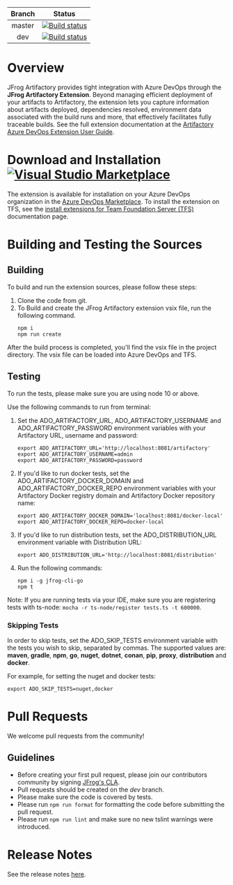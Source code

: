 |Branch|Status|
|:---:|---|
|master|[![Build status](https://ci.appveyor.com/api/projects/status/ki6edykufqy9h5bl/branch/master?svg=true)](https://ci.appveyor.com/project/jfrog-ecosystem/artifactory-azure-devops-extension/branch/master)
|dev|[![Build status](https://ci.appveyor.com/api/projects/status/ki6edykufqy9h5bl/branch/dev?svg=true)](https://ci.appveyor.com/project/jfrog-ecosystem/artifactory-azure-devops-extension/branch/dev)|

# Overview
JFrog Artifactory provides tight integration with Azure DevOps through the **JFrog Artifactory Extension**.
Beyond managing efficient deployment of your artifacts to Artifactory, the extension lets you capture information about artifacts deployed, dependencies resolved, environment data associated with the build runs and more, 
that effectively facilitates fully traceable builds.
See the full extension documentation at the [Artifactory Azure DevOps Extension User Guide](https://www.jfrog.com/confluence/display/JFROG/Artifactory+Azure+DevOps+Extension).

# Download and Installation [![Visual Studio Marketplace](https://vsmarketplacebadge.apphb.com/version-short/JFrog.jfrog-artifactory-vsts-extension.svg)](https://marketplace.visualstudio.com/items?itemName=JFrog.jfrog-artifactory-vsts-extension)
The extension is available for installation on your Azure DevOps organization in the [Azure DevOps Marketplace](https://marketplace.visualstudio.com/items?itemName=JFrog.jfrog-artifactory-vsts-extension).
To install the extension on TFS, see the [install extensions for Team Foundation Server (TFS)](https://docs.microsoft.com/en-us/azure/devops/marketplace/get-tfs-extensions?view=tfs-2018#install-extensions-while-connected-to-tfs) documentation page.

# Building and Testing the Sources
## Building
To build and run the extension sources, please follow these steps:
1. Clone the code from git.
2. To Build and create the JFrog Artifactory extension vsix file, run the following command.
    ```
    npm i
    npm run create
    ```
After the build process is completed, you'll find the vsix file in the project directory.
The vsix file can be loaded into Azure DevOps and TFS.

## Testing
To run the tests, please make sure you are using node 10 or above.

Use the following commands to run from terminal:
1. Set the ADO_ARTIFACTORY_URL, ADO_ARTIFACTORY_USERNAME and ADO_ARTIFACTORY_PASSWORD environment variables with your Artifactory URL, username and password:
    ```
    export ADO_ARTIFACTORY_URL='http://localhost:8081/artifactory'
    export ADO_ARTIFACTORY_USERNAME=admin
    export ADO_ARTIFACTORY_PASSWORD=password
    ```
    
2. If you'd like to run docker tests, set the ADO_ARTIFACTORY_DOCKER_DOMAIN and ADO_ARTIFACTORY_DOCKER_REPO environment variables with your Artifactory Docker registry domain and Artifactory Docker repository name:
    ```
    export ADO_ARTIFACTORY_DOCKER_DOMAIN='localhost:8081/docker-local'
    export ADO_ARTIFACTORY_DOCKER_REPO=docker-local
    ```

3. If you'd like to run distribution tests, set the ADO_DISTRIBUTION_URL environment variable with Distribution URL:
    ```
    export ADO_DISTRIBUTION_URL='http://localhost:8081/distribution'
    ```
   
4. Run the following commands:
    ```
    npm i -g jfrog-cli-go
    npm t
    ```

Note: If you are running tests via your IDE, make sure you are registering tests with ts-node: `mocha -r ts-node/register tests.ts -t 600000`. 

### Skipping Tests
In order to skip tests, set the ADO_SKIP_TESTS environment variable with the tests you wish to skip, separated by commas.
The supported values are: **maven**, **gradle**, **npm**, **go**, **nuget**, **dotnet**, **conan**, **pip**, **proxy**, **distribution** and **docker**.

For example, for setting the nuget and docker tests:  
```
export ADO_SKIP_TESTS=nuget,docker
```
    
# Pull Requests
We welcome pull requests from the community!
## Guidelines
* Before creating your first pull request, please join our contributors community by signing [JFrog's CLA](https://secure.echosign.com/public/hostedForm?formid=5IYKLZ2RXB543N).
* Pull requests should be created on the *dev* branch.
* Please make sure the code is covered by tests. 
* Please run `npm run format` for formatting the code before submitting the pull request.
* Please run `npm run lint` and make sure no new tslint warnings were introduced.

# Release Notes
See the release notes [here](https://www.jfrog.com/confluence/display/JFROG/Artifactory+Azure+DevOps+Extension#ArtifactoryAzureDevOpsExtension-ReleaseNotes).
